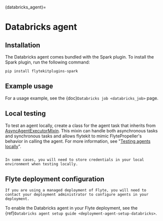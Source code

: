 (databricks_agent)=

# Databricks agent

## Installation

The Databricks agent comes bundled with the Spark plugin. To install the Spark plugin, run the following command:

```
pip install flytekitplugins-spark

```

## Example usage

For a usage example, see the {doc}`Databricks job <databricks_job>` page.

## Local testing

To test an agent locally, create a class for the agent task that inherits from [AsyncAgentExecutorMixin](https://github.com/flyteorg/flytekit/blob/master/flytekit/extend/backend/base_agent.py#L155). This mixin can handle both asynchronous tasks and synchronous tasks and allows flytekit to mimic FlytePropeller's behavior in calling the agent. For more information, see "[Testing agents locally](https://docs.flyte.org/en/latest/flyte_agents/testing_agents_locally.html)".

```{note}

In some cases, you will need to store credentials in your local environment when testing locally.

```

## Flyte deployment configuration

```{note}
If you are using a managed deployment of Flyte, you will need to contact your deployment administrator to configure agents in your deployment.
```

To enable the Databricks agent in your Flyte deployment, see the {ref}`Databricks agent setup guide <deployment-agent-setup-databricks>`.
